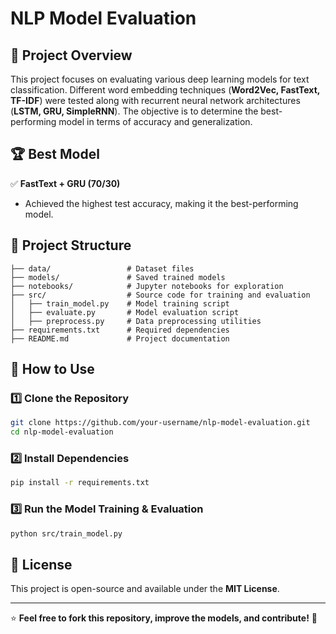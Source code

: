 # **NLP Model Evaluation**

## 📌 **Project Overview**
This project focuses on evaluating various deep learning models for text classification. Different word embedding techniques (**Word2Vec, FastText, TF-IDF**) were tested along with recurrent neural network architectures (**LSTM, GRU, SimpleRNN**). The objective is to determine the best-performing model in terms of accuracy and generalization.

## 🏆 **Best Model**  
✅ **FastText + GRU (70/30)**  
- Achieved the highest test accuracy, making it the best-performing model.

## 📂 **Project Structure**
```
├── data/                 # Dataset files
├── models/               # Saved trained models
├── notebooks/            # Jupyter notebooks for exploration
├── src/                  # Source code for training and evaluation
│   ├── train_model.py    # Model training script
│   ├── evaluate.py       # Model evaluation script
│   ├── preprocess.py     # Data preprocessing utilities
├── requirements.txt      # Required dependencies
├── README.md             # Project documentation
```

## 🚀 **How to Use**

### 1️⃣ **Clone the Repository**
```bash
git clone https://github.com/your-username/nlp-model-evaluation.git
cd nlp-model-evaluation
```

### 2️⃣ **Install Dependencies**
```bash
pip install -r requirements.txt
```

### 3️⃣ **Run the Model Training & Evaluation**
```bash
python src/train_model.py
```

## 📜 **License**
This project is open-source and available under the **MIT License**.

---

⭐ **Feel free to fork this repository, improve the models, and contribute!** 🚀
